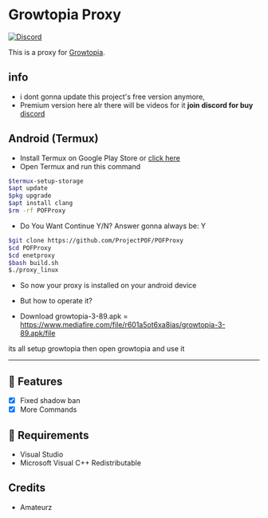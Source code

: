 # Growtopia Proxy
[![Discord](https://img.shields.io/discord/952524017208819722?color=%23000000&style=plastic?label=discord)](https://discord.gg/EVm5aWSKcA)

This is a proxy for [Growtopia](https://growtopiagame.com/).

## info
- i dont gonna update this project's free version anymore,
- Premium version here alr there will be videos for it **join discord for buy** [discord](https://discord.gg/EVm5aWSKcA)

<h2>Android (Termux)</h2>

- Install Termux on Google Play Store or [click here](https://play.google.com/store/apps/details?id=com.termux)
- Open Termux and run this command
```bash
$termux-setup-storage
$apt update
$pkg upgrade
$apt install clang
$rm -rf POFProxy
```
- Do You Want Continue Y/N? Answer gonna always be: Y

```bash
$git clone https://github.com/ProjectPOF/POFProxy
$cd POFProxy
$cd enetproxy
$bash build.sh
$./proxy_linux
```
- So now your proxy is installed on your android device
- But how to operate it?

- Download growtopia-3-89.apk = https://www.mediafire.com/file/r601a5ot6xa8ias/growtopia-3-89.apk/file

its all setup growtopia then open growtopia and use it
<hr>

## 📜 Features
- [x] Fixed shadow ban
- [x] More Commands

## 📝 Requirements
- Visual Studio
- Microsoft Visual C++ Redistributable


## Credits
- Amateurz
